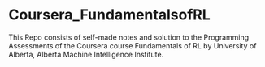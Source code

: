 # Coursera_FundamentalsofRL
This Repo consists of self-made notes and solution to the Programming Assessments of the Coursera course Fundamentals of RL by University of Alberta, Alberta Machine Intelligence Institute.
